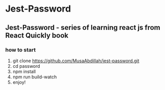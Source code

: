 # Jest-Password
## Jest-Password - series of learning react js from React Quickly book
### how to start
1. git clone <https://github.com/MusaAbdillah/jest-password.git>
2. cd password
3. npm install
4. npm run build-watch
5. enjoy! 